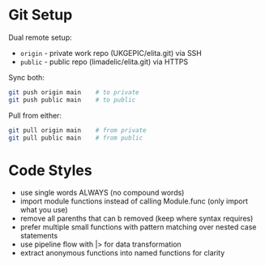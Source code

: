 # Git Setup

Dual remote setup:
- `origin` - private work repo (UKGEPIC/elita.git) via SSH
- `public` - public repo (limadelic/elita.git) via HTTPS

Sync both:
```bash
git push origin main    # to private
git push public main    # to public
```

Pull from either:
```bash
git pull origin main    # from private
git pull public main    # from public
```

# Code Styles

- use single words ALWAYS (no compound words)
- import module functions instead of calling Module.func (only import what you use)
- remove all parenths that can b removed (keep where syntax requires)
- prefer multiple small functions with pattern matching over nested case statements
- use pipeline flow with |> for data transformation
- extract anonymous functions into named functions for clarity
